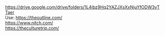 https://drive.google.com/drive/folders/1L4jbz9Hq2YAZJXsXxNjuYfODW3vTTaer</br>
Use:
https://theoutline.com/</br>
https://www.nitch.com/</br>
https://theculturetrip.com/</br>
